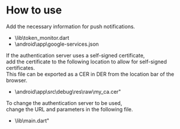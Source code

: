 # How to use
Add the necessary information for push notifications.

- \lib\token_monitor.dart
- \android\app\google-services.json

If the authentication server uses a self-signed certificate,  
add the certificate to the following location to allow for self-signed certificates.  
This file can be exported as a CER in DER from the location bar of the browser.

- \android\app\src\debug\res\raw\my_ca.cer"

To change the authentication server to be used,  
change the URL and parameters in the following file.

- \lib\main.dart"
